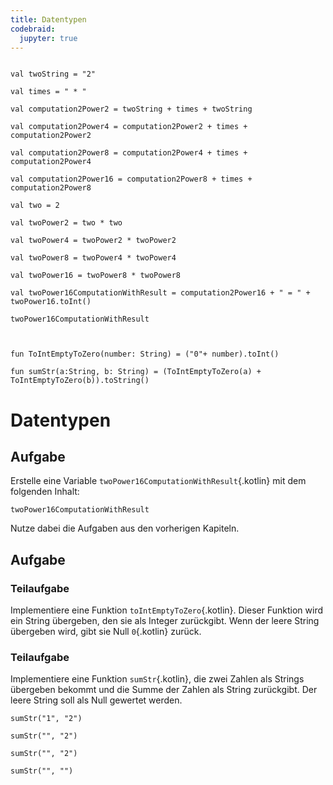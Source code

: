 ```yaml
---
title: Datentypen 
codebraid:
  jupyter: true
---
```


```{.kotlin .cb-run}

val twoString = "2"

val times = " * "

val computation2Power2 = twoString + times + twoString

val computation2Power4 = computation2Power2 + times + computation2Power2

val computation2Power8 = computation2Power4 + times + computation2Power4

val computation2Power16 = computation2Power8 + times + computation2Power8

val two = 2

val twoPower2 = two * two

val twoPower4 = twoPower2 * twoPower2

val twoPower8 = twoPower4 * twoPower4

val twoPower16 = twoPower8 * twoPower8

val twoPower16ComputationWithResult = computation2Power16 + " = " + twoPower16.toInt()

twoPower16ComputationWithResult



fun ToIntEmptyToZero(number: String) = ("0"+ number).toInt()

fun sumStr(a:String, b: String) = (ToIntEmptyToZero(a) + ToIntEmptyToZero(b)).toString()

```
# Datentypen

## Aufgabe
Erstelle eine Variable `twoPower16ComputationWithResult`{.kotlin} mit dem
folgenden Inhalt:

``` {.kotlin .cb-nb first_number=1}
twoPower16ComputationWithResult
```

Nutze dabei die Aufgaben aus den vorherigen Kapiteln.


## Aufgabe
### Teilaufgabe

Implementiere eine Funktion `toIntEmptyToZero`{.kotlin}. Dieser Funktion
wird ein String übergeben, den sie als Integer zurückgibt. Wenn der
leere String übergeben wird, gibt sie Null `0`{.kotlin} zurück.

### Teilaufgabe

Implementiere eine Funktion `sumStr`{.kotlin}, die zwei Zahlen als
Strings übergeben bekommt und die Summe der Zahlen als String
zurückgibt. Der leere String soll als Null gewertet werden.

```{.kotlin .cb-nb first_number=1}
sumStr("1", "2")
```

```{.kotlin .cb-nb first_number=1}
sumStr("", "2")
```
```{.kotlin .cb-nb first_number=1}
sumStr("", "2")
```
```{.kotlin .cb-nb first_number=1}
sumStr("", "")
```

<!-- <https://www.codewars.com/kata/5966e33c4e686b508700002d/kotlin> -->


<!-- ## Aufgabe
Implementiere eine Funktion `toTime`{.kotlin}, die eine Zeit in Sekunden
übergeben bekommt und zurückgibt, wie viele Stunden und Minuten dieser
Zeitangabe entsprechen. Übrige Sekunden werden ignoriert.

``` {.kotlin .cb-nb first_number=1}
toTime(3600)
toTime(3601)
toTime(4567)
```

<https://www.codewars.com/kata/5865cff66b5699883f0001aa/train/kotlin> -->
